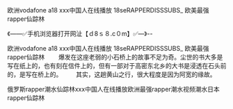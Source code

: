 欧洲vodafone a18
ххх中国人在线播放
18seRAPPERDISSSUBS_
欧美最强rapper仙踪林


《——✅手机浏览器打开网沚【ｄ8ｓ８.c０m】✅—》--

欧洲vodafone a18
ххх中国人在线播放
18seRAPPERDISSSUBS_
欧美最强rapper仙踪林
　　爆发在这座老弱的小石桥上的故事不足为奇。尘世的书大多是写在纸上的，也有刻在信件上的，但有一部对于高密东北乡的大书是浸透在石头前的，是写在桥上的。
　　其实，这趟黄山之行，很大程度是因为阿宽的缘故。





俄罗斯rapper潮水仙踪林ххх中国人在线播放欧洲最强rapper潮水视频潮水日本rapper仙踪林
